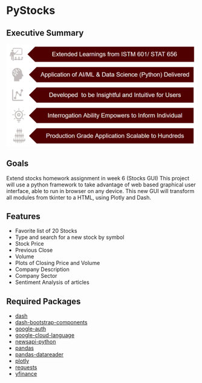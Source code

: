 # PyStocks

## Executive Summary
![img.png](Images/Goals.png)

## Goals
Extend stocks homework assignment in week 6 (Stocks GUI) This project will use a python 
framework to take advantage of web based graphical user interface, able to run in browser 
on any device. This new GUI will transform all modules from tkinter to a HTML, using Plotly and Dash.

## Features
* Favorite list of 20 Stocks 
* Type and search for a new stock by symbol 
* Stock Price
* Previous Close 
* Volume
* Plots of Closing Price and Volume
* Company Description
* Company Sector
* Sentiment Analysis of articles





## Required Packages
* [dash](https://plotly.com/dash/)
* [dash-bootstrap-components](https://dash-bootstrap-components.opensource.faculty.ai/)
* [google-auth](https://console.cloud.google.com/)
* [google-cloud-language](https://console.cloud.google.com/)
* [newsapi-python](https://newsapi.org/)
* [pandas](https://pandas.pydata.org/)
* [pandas-datareader](https://pandas-datareader.readthedocs.io/en/latest/)
* [plotly](https://plotly.com/)
* [requests](https://docs.python-requests.org/en/master/)
* [yfinance](https://pypi.org/project/yfinance/) 
